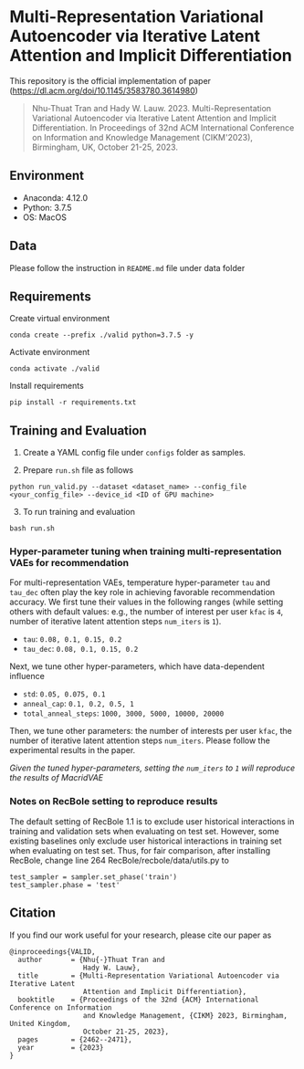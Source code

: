 # Multi-Representation Variational Autoencoder via Iterative Latent Attention and Implicit Differentiation
This repository is the official implementation of paper (https://dl.acm.org/doi/10.1145/3583780.3614980) 
> Nhu-Thuat Tran and Hady W. Lauw. 2023. Multi-Representation Variational Autoencoder via Iterative Latent Attention and Implicit Differentiation. In Proceedings of 32nd ACM International Conference on Information and Knowledge Management (CIKM'2023), Birmingham, UK, October 21-25, 2023.

## Environment
* Anaconda: 4.12.0  
* Python: 3.7.5
* OS: MacOS

## Data
Please follow the instruction in `README.md` file under data folder

## Requirements

Create virtual environment

```conda create --prefix ./valid python=3.7.5 -y```

Activate environment

```conda activate ./valid```

Install requirements

```pip install -r requirements.txt```

## Training and Evaluation

1. Create a YAML config file under ```configs``` folder as samples.

2. Prepare ```run.sh``` file as follows

```python run_valid.py --dataset <dataset_name> --config_file <your_config_file> --device_id <ID of GPU machine>```

3. To run training and evaluation

```bash run.sh```


### Hyper-parameter tuning when training multi-representation VAEs for recommendation
For multi-representation VAEs, temperature hyper-parameter `tau` and `tau_dec` often play the key role in achieving favorable recommendation accuracy.
We first tune their values in the following ranges (while setting others with default values: e.g., the number of interest per user `kfac` is `4`, number of iterative latent attention steps `num_iters` is `1`).
- `tau`: `0.08, 0.1, 0.15, 0.2`
- `tau_dec`: `0.08, 0.1, 0.15, 0.2`

Next, we tune other hyper-parameters, which have data-dependent influence
- `std`: `0.05, 0.075, 0.1`
- `anneal_cap`: `0.1, 0.2, 0.5, 1`
- `total_anneal_steps`: `1000, 3000, 5000, 10000, 20000`

Then, we tune other parameters: the number of interests per user `kfac`, the number of iterative latent attention steps `num_iters`. Please follow the experimental results in the paper.

*Given the tuned hyper-parameters, setting the `num_iters` to `1` will reproduce the results of MacridVAE* 


### Notes on RecBole setting to reproduce results
The default setting of RecBole 1.1 is to exclude user historical interactions in training and validation sets when evaluating on test set. 
However, some existing baselines only exclude user historical interactions in training set when evaluating on test set.
Thus, for fair comparison, after installing RecBole, change line 264 RecBole/recbole/data/utils.py to
```
test_sampler = sampler.set_phase('train')
test_sampler.phase = 'test'
```

## Citation
If you find our work useful for your research, please cite our paper as
```
@inproceedings{VALID,
  author       = {Nhu{-}Thuat Tran and
                  Hady W. Lauw},
  title        = {Multi-Representation Variational Autoencoder via Iterative Latent
                  Attention and Implicit Differentiation},
  booktitle    = {Proceedings of the 32nd {ACM} International Conference on Information
                  and Knowledge Management, {CIKM} 2023, Birmingham, United Kingdom,
                  October 21-25, 2023},
  pages        = {2462--2471},
  year         = {2023}
}
```